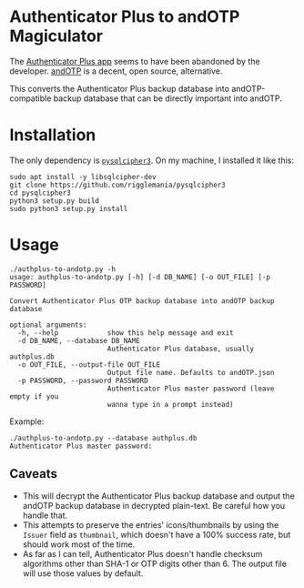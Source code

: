 # Authenticator Plus to andOTP Magiculator
The [Authenticator Plus app](https://play.google.com/store/apps/details?id=com.mufri.authenticatorplus) seems to have been abandoned by the developer. [andOTP](https://github.com/andOTP/andOTP) is a decent, open source, alternative.

This converts the Authenticator Plus backup database into andOTP-compatible backup database that can be directly important into andOTP.

# Installation
The only dependency is [`pysqlcipher3`](https://github.com/rigglemania/pysqlcipher3). On my machine, I installed it like this:
```
sudo apt install -y libsqlcipher-dev
git clone https://github.com/rigglemania/pysqlcipher3
cd pysqlcipher3
python3 setup.py build
sudo python3 setup.py install
```

# Usage
```
./authplus-to-andotp.py -h
usage: authplus-to-andotp.py [-h] [-d DB_NAME] [-o OUT_FILE] [-p PASSWORD]

Convert Authenticator Plus OTP backup database into andOTP backup database

optional arguments:
  -h, --help            show this help message and exit
  -d DB_NAME, --database DB_NAME
                        Authenticator Plus database, usually authplus.db
  -o OUT_FILE, --output-file OUT_FILE
                        Output file name. Defaults to andOTP.json
  -p PASSWORD, --password PASSWORD
                        Authenticator Plus master password (leave empty if you
                        wanna type in a prompt instead)
```

Example:
```
./authplus-to-andotp.py --database authplus.db
Authenticator Plus master password:
```

## Caveats
- This will decrypt the Authenticator Plus backup database and output the andOTP backup database in decrypted plain-text. Be careful how you handle that.
- This attempts to preserve the entries' icons/thumbnails by using the `Issuer` field as `thumbnail`, which doesn't have a 100% success rate, but should work most of the time.
- As far as I can tell, Authenticator Plus doesn't handle checksum algorithms other than SHA-1 or OTP digits other than 6. The output file will use those values by default.